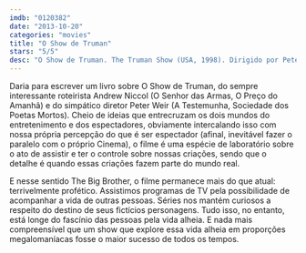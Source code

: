 ```yaml
---
imdb: "0120382"
date: "2013-10-20"
categories: "movies"
title: "O Show de Truman"
stars: "5/5"
desc: "O Show de Truman. The Truman Show (USA, 1998). Dirigido por Peter Weir. Escrito por Andrew Niccol. Com Jim Carrey, Laura Linney, Noah Emmerich, Natascha McElhone, Holland Taylor, Brian Delate, Blair Slater, Peter Krause, Heidi Schanz."
---
```

Daria para escrever um livro sobre O Show de Truman, do sempre interessante roteirista Andrew Niccol (O Senhor das Armas, O Preço do Amanhã) e do simpático diretor Peter Weir (A Testemunha, Sociedade dos Poetas Mortos). Cheio de ideias que entrecruzam os dois mundos do entretenimento e dos espectadores, obviamente intercalando isso com nossa própria percepção do que é ser espectador (afinal, inevitável fazer o paralelo com o próprio Cinema), o filme é uma espécie de laboratório sobre o ato de assistir e ter o controle sobre nossas criações, sendo que o detalhe é quando essas criações fazem parte do mundo real.

E nesse sentido The Big Brother, o filme permanece mais do que atual: terrivelmente profético. Assistimos programas de TV pela possibilidade de acompanhar a vida de outras pessoas. Séries nos mantém curiosos a respeito do destino de seus fictícios personagens. Tudo isso, no entanto, está longe do fascínio das pessoas pela vida alheia. E nada mais compreensível que um show que explore essa vida alheia em proporções megalomaníacas fosse o maior sucesso de todos os tempos.



